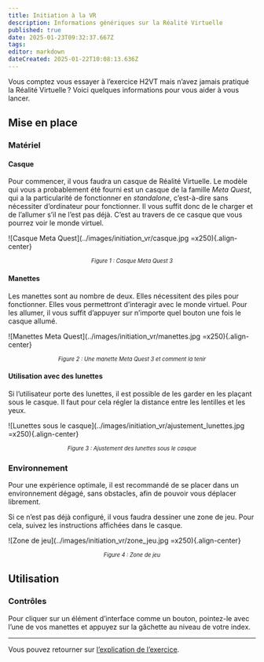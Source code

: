 ```yaml
---
title: Initiation à la VR
description: Informations génériques sur la Réalité Virtuelle
published: true
date: 2025-01-23T09:32:37.667Z
tags: 
editor: markdown
dateCreated: 2025-01-22T10:08:13.636Z
---
```


Vous comptez vous essayer à l’exercice H2VT mais n’avez jamais pratiqué la Réalité Virtuelle ? Voici quelques informations pour vous aider à vous lancer.

## Mise en place

### Matériel

#### Casque

Pour commencer, il vous faudra un casque de Réalité Virtuelle. Le modèle qui vous a probablement été fourni est un casque de la famille _Meta Quest_, qui a la particularité de fonctionner en _standalone_, c’est-à-dire sans nécessiter d’ordinateur pour fonctionner. Il vous suffit donc de le charger et de l’allumer s’il ne l’est pas déjà. C’est au travers de ce casque que vous pourrez voir le monde virtuel.

![Casque Meta Quest](../images/initiation_vr/casque.jpg =x250){.align-center} 
<div style="text-align: center; font-size: 0.8em; font-style: italic">Figure 1 : Casque Meta Quest 3</div>

#### Manettes

Les manettes sont au nombre de deux. Elles nécessitent des piles pour fonctionner. Elles vous permettront d’interagir avec le monde virtuel. Pour les allumer, il vous suffit d’appuyer sur n’importe quel bouton une fois le casque allumé.

![Manettes Meta Quest](../images/initiation_vr/manettes.jpg =x250){.align-center} 
<div style="text-align: center; font-size: 0.8em; font-style: italic">Figure 2 : Une manette Meta Quest 3 et comment la tenir</div>

#### Utilisation avec des lunettes

Si l’utilisateur porte des lunettes, il est possible de les garder en les plaçant sous le casque. Il faut pour cela régler la distance entre les lentilles et les yeux.

![Lunettes sous le casque](../images/initiation_vr/ajustement_lunettes.jpg =x250){.align-center} 
<div style="text-align: center; font-size: 0.8em; font-style: italic">Figure 3 : Ajustement des lunettes sous le casque</div>

### Environnement

Pour une expérience optimale, il est recommandé de se placer dans un environnement dégagé, sans obstacles, afin de pouvoir vous déplacer librement.

Si ce n’est pas déjà configuré, il vous faudra dessiner une zone de jeu. Pour cela, suivez les instructions affichées dans le casque.

![Zone de jeu](../images/initiation_vr/zone_jeu.jpg =x250){.align-center} 
<div style="text-align: center; font-size: 0.8em; font-style: italic">Figure 4 : Zone de jeu</div>

## Utilisation

### Contrôles

Pour cliquer sur un élément d’interface comme un bouton, pointez-le avec l’une de vos manettes et appuyez sur la gâchette au niveau de votre index.

---

Vous pouvez retourner sur [l’explication de l’exercice](/fr/introduction/exercice).